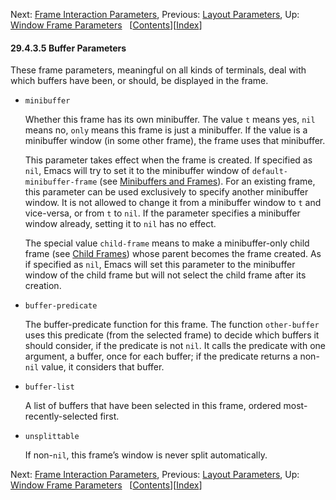 <!-- This is the GNU Emacs Lisp Reference Manual
corresponding to Emacs version 27.2.

Copyright (C) 1990-1996, 1998-2021 Free Software Foundation,
Inc.

Permission is granted to copy, distribute and/or modify this document
under the terms of the GNU Free Documentation License, Version 1.3 or
any later version published by the Free Software Foundation; with the
Invariant Sections being "GNU General Public License," with the
Front-Cover Texts being "A GNU Manual," and with the Back-Cover
Texts as in (a) below.  A copy of the license is included in the
section entitled "GNU Free Documentation License."

(a) The FSF's Back-Cover Text is: "You have the freedom to copy and
modify this GNU manual.  Buying copies from the FSF supports it in
developing GNU and promoting software freedom." -->

<!-- Created by GNU Texinfo 6.7, http://www.gnu.org/software/texinfo/ -->

Next: [Frame Interaction Parameters](Frame-Interaction-Parameters.html), Previous: [Layout Parameters](Layout-Parameters.html), Up: [Window Frame Parameters](Window-Frame-Parameters.html)   \[[Contents](index.html#SEC_Contents "Table of contents")]\[[Index](Index.html "Index")]

#### 29.4.3.5 Buffer Parameters

These frame parameters, meaningful on all kinds of terminals, deal with which buffers have been, or should, be displayed in the frame.

*   `minibuffer`

    Whether this frame has its own minibuffer. The value `t` means yes, `nil` means no, `only` means this frame is just a minibuffer. If the value is a minibuffer window (in some other frame), the frame uses that minibuffer.

    This parameter takes effect when the frame is created. If specified as `nil`, Emacs will try to set it to the minibuffer window of `default-minibuffer-frame` (see [Minibuffers and Frames](Minibuffers-and-Frames.html)). For an existing frame, this parameter can be used exclusively to specify another minibuffer window. It is not allowed to change it from a minibuffer window to `t` and vice-versa, or from `t` to `nil`. If the parameter specifies a minibuffer window already, setting it to `nil` has no effect.

    The special value `child-frame` means to make a minibuffer-only child frame (see [Child Frames](Child-Frames.html)) whose parent becomes the frame created. As if specified as `nil`, Emacs will set this parameter to the minibuffer window of the child frame but will not select the child frame after its creation.

*   `buffer-predicate`

    The buffer-predicate function for this frame. The function `other-buffer` uses this predicate (from the selected frame) to decide which buffers it should consider, if the predicate is not `nil`. It calls the predicate with one argument, a buffer, once for each buffer; if the predicate returns a non-`nil` value, it considers that buffer.

*   `buffer-list`

    A list of buffers that have been selected in this frame, ordered most-recently-selected first.

*   `unsplittable`

    If non-`nil`, this frame’s window is never split automatically.

Next: [Frame Interaction Parameters](Frame-Interaction-Parameters.html), Previous: [Layout Parameters](Layout-Parameters.html), Up: [Window Frame Parameters](Window-Frame-Parameters.html)   \[[Contents](index.html#SEC_Contents "Table of contents")]\[[Index](Index.html "Index")]
